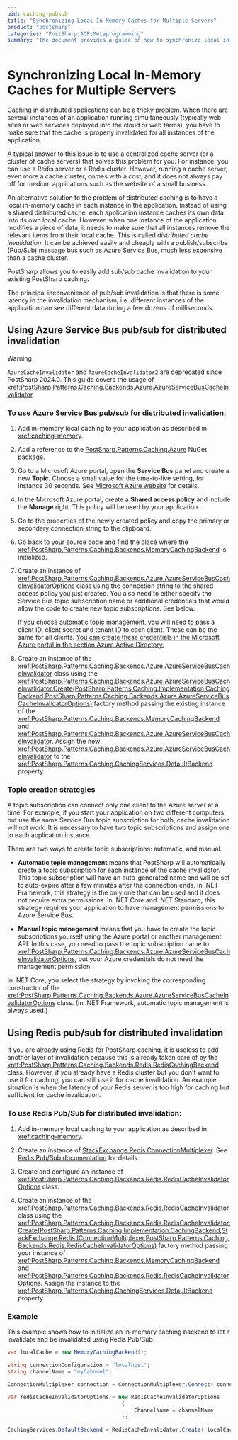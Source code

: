 ```yaml
---
uid: caching-pubsub
title: "Synchronizing Local In-Memory Caches for Multiple Servers"
product: "postsharp"
categories: "PostSharp;AOP;Metaprogramming"
summary: "The document provides a guide on how to synchronize local in-memory caches for multiple servers using PostSharp. It offers solutions for distributed cache invalidation using Azure Service Bus pub/sub and Redis pub/sub."
---
```

# Synchronizing Local In-Memory Caches for Multiple Servers

Caching in distributed applications can be a tricky problem. When there are several instances of an application running simultaneously (typically web sites or web services deployed into the cloud or web farms), you have to make sure that the cache is properly invalidated for all instances of the application.

A typical answer to this issue is to use a centralized cache server (or a cluster of cache servers) that solves this problem for you. For instance, you can use a Redis server or a Redis cluster. However, running a cache server, even more a cache cluster, comes with a cost, and it does not always pay off for medium applications such as the website of a small business.

An alternative solution to the problem of distributed caching is to have a local in-memory cache in each instance in the application. Instead of using a shared distributed cache, each application instance caches its own data into its own local cache. However, when one instance of the application modifies a piece of data, it needs to make sure that all instances remove the relevant items from their local cache. This is called *distributed cache invalidation*. It can be achieved easily and cheaply with a publish/subscribe (Pub/Sub) message bus such as Azure Service Bus, much less expensive than a cache cluster. 

PostSharp allows you to easily add sub/sub cache invalidation to your existing PostSharp caching.

The principal inconvenience of pub/sub invalidation is that there is some latency in the invalidation mechanism, i.e. different instances of the application can see different data during a few dozens of milliseconds.


## Using Azure Service Bus pub/sub for distributed invalidation

> [!WARNING]
> `AzureCacheInvalidator` and `AzureCacheInvalidator2` are deprecated since PostSharp 2024.0. This guide covers the usage of <xref:PostSharp.Patterns.Caching.Backends.Azure.AzureServiceBusCacheInvalidator>.

### To use Azure Service Bus pub/sub for distributed invalidation:

1. Add in-memory local caching to your application as described in <xref:caching-memory>. 


2. Add a reference to the [PostSharp.Patterns.Caching.Azure](https://www.nuget.org/packages/PostSharp.Patterns.Caching.Azure/) NuGet package. 


3. Go to a Microsoft Azure portal, open the **Service Bus** panel and create a new **Topic**. Choose a small value for the time-to-live setting, for instance 30 seconds. See [Microsoft Azure website](https://azure.microsoft.com/en-us/services/service-bus/) for details. 


4. In the Microsoft Azure portal, create a **Shared access policy** and include the **Manage** right. This policy will be used by your application. 


5. Go to the properties of the newly created policy and copy the primary or secondary connection string to the clipboard.


6. Go back to your source code and find the place where the <xref:PostSharp.Patterns.Caching.Backends.MemoryCachingBackend> is initialized. 

7. Create an instance of <xref:PostSharp.Patterns.Caching.Backends.Azure.AzureServiceBusCacheInvalidatorOptions> class using the connection string to the shared access policy you just created. You also need to either specify the Service Bus topic subscription name or additional credentials that would allow the code to create new topic subscriptions. See below. 

    If you choose automatic topic management, you will need to pass a client ID, client secret and tenant ID to each client. These can be the same for all clients. [You can create these credentials in the Microsoft Azure portal in the section Azure Active Directory.](https://docs.microsoft.com/en-gb/azure/active-directory/develop/howto-create-service-principal-portal#get-tenant-id) 


8. Create an instance of the <xref:PostSharp.Patterns.Caching.Backends.Azure.AzureServiceBusCacheInvalidator> class using the <xref:PostSharp.Patterns.Caching.Backends.Azure.AzureServiceBusCacheInvalidator.Create(PostSharp.Patterns.Caching.Implementation.CachingBackend,PostSharp.Patterns.Caching.Backends.Azure.AzureServiceBusCacheInvalidatorOptions)> factory method passing the existing instance of the <xref:PostSharp.Patterns.Caching.Backends.MemoryCachingBackend> and <xref:PostSharp.Patterns.Caching.Backends.Azure.AzureServiceBusCacheInvalidator>. Assign the new <xref:PostSharp.Patterns.Caching.Backends.Azure.AzureServiceBusCacheInvalidator> to the <xref:PostSharp.Patterns.Caching.CachingServices.DefaultBackend> property. 

### Topic creation strategies

A topic subscription can connect only one client to the Azure server at a time. For example, if you start your application on two different computers but use the same Service Bus topic subscription for both, cache invalidation will not work. It is necessary to have two topic subscriptions and assign one to each application instance.

There are two ways to create topic subscriptions: automatic, and manual.

* **Automatic topic management** means that PostSharp will automatically create a topic subscription for each instance of the cache invalidator. This topic subscription will have an auto-generated name and will be set to auto-expire after a few minutes after the connection ends. 
    In .NET Framework, this strategy is the only one that can be used and it does not require extra permissions. In .NET Core and .NET Standard, this strategy requires your application to have management permissions to Azure Service Bus.

* **Manual topic management** means that you have to create the topic subscriptions yourself using the Azure portal or another management API. In this case, you need to pass the topic subscription name to <xref:PostSharp.Patterns.Caching.Backends.Azure.AzureServiceBusCacheInvalidatorOptions>, but your Azure credentials do not need the management permission. 

In .NET Core, you select the strategy by invoking the corresponding constructor of the <xref:PostSharp.Patterns.Caching.Backends.Azure.AzureServiceBusCacheInvalidatorOptions> class. (In .NET Framework, automatic topic management is always used.) 


## Using Redis pub/sub for distributed invalidation

If you are already using Redis for PostSharp caching, it is useless to add another layer of invalidation because this is already taken care of by the <xref:PostSharp.Patterns.Caching.Backends.Redis.RedisCachingBackend> class. However, if you already have a Redis cluster but you don't want to use it for caching, you can still use it for cache invalidation. An example situation is when the latency of your Redis server is too high for caching but sufficient for cache invalidation. 


### To use Redis Pub/Sub for distributed invalidation:

1. Add in-memory local caching to your application as described in <xref:caching-memory>. 


2. Create an instance of [StackExchange.Redis.ConnectionMultiplexer](https://stackexchange.github.io/StackExchange.Redis/Configuration). See [Redis Pub/Sub documentation](https://redis.io/topics/pubsub/) for details. 


3. Create and configure an instance of <xref:PostSharp.Patterns.Caching.Backends.Redis.RedisCacheInvalidatorOptions> class. 


4. Create an instance of the <xref:PostSharp.Patterns.Caching.Backends.Redis.RedisCacheInvalidator> class using the <xref:PostSharp.Patterns.Caching.Backends.Redis.RedisCacheInvalidator.Create(PostSharp.Patterns.Caching.Implementation.CachingBackend,StackExchange.Redis.IConnectionMultiplexer,PostSharp.Patterns.Caching.Backends.Redis.RedisCacheInvalidatorOptions)> factory method passing your instance of <xref:PostSharp.Patterns.Caching.Backends.MemoryCachingBackend> and <xref:PostSharp.Patterns.Caching.Backends.Redis.RedisCacheInvalidatorOptions>. Assign the instance to the <xref:PostSharp.Patterns.Caching.CachingServices.DefaultBackend> property. 



### Example

This example shows how to initialize an in-memory caching backend to let it invalidate and be invalidated using Redis Pub/Sub.

```csharp
var localCache = new MemoryCachingBackend();

string connectionConfiguration = "localhost";
string channelName = "myCahnnel";

ConnectionMultiplexer connection = ConnectionMultiplexer.Connect( connectionConfiguration );

var redisCacheInvalidatorOptions = new RedisCacheInvalidatorOptions
                                    {
                                        ChannelName = channelName
                                    };

CachingServices.DefaultBackend = RedisCacheInvalidator.Create( localCache, connection, redisCacheInvalidatorOptions );
```


